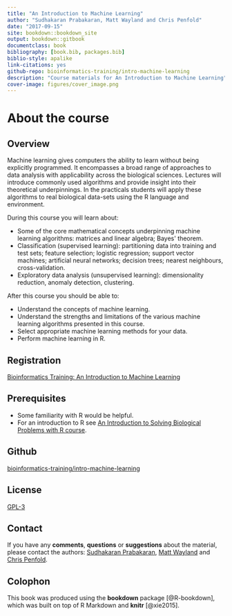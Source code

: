 ```yaml
--- 
title: "An Introduction to Machine Learning"
author: "Sudhakaran Prabakaran, Matt Wayland and Chris Penfold"
date: "2017-09-15"
site: bookdown::bookdown_site
output: bookdown::gitbook
documentclass: book
bibliography: [book.bib, packages.bib]
biblio-style: apalike
link-citations: yes
github-repo: bioinformatics-training/intro-machine-learning
description: "Course materials for An Introduction to Machine Learning"
cover-image: figures/cover_image.png
---
```


# About the course 

## Overview
Machine learning gives computers the ability to learn without being explicitly programmed. It encompasses a broad range of approaches to data analysis with applicability across the biological sciences. Lectures will introduce commonly used algorithms and provide insight into their theoretical underpinnings. In the practicals students will apply these algorithms to real biological data-sets using the R language and environment. 

During this course you will learn about:

* Some of the core mathematical concepts underpinning machine learning algorithms: matrices and linear algebra; Bayes' theorem.
* Classification (supervised learning): partitioning data into training and test sets; feature selection; logistic regression; support vector machines; artificial neural networks; decision trees; nearest neighbours, cross-validation.
* Exploratory data analysis (unsupervised learning): dimensionality reduction, anomaly detection, clustering. 

After this course you should be able to:

* Understand the concepts of machine learning.
* Understand the strengths and limitations of the various machine learning algorithms presented in this course.
* Select appropriate machine learning methods for your data.
* Perform machine learning in R. 

## Registration
[Bioinformatics Training: An Introduction to Machine Learning](https://training.csx.cam.ac.uk/bioinformatics/search?type=events&query=an+introduction+to+machine+learning&x=0&y=0)

## Prerequisites

* Some familiarity with R would be helpful.
* For an introduction to R see [An Introduction to Solving Biological Problems with R course](http://training.csx.cam.ac.uk/bioinformatics/course/bioinfo-rintro/). 

## Github
[bioinformatics-training/intro-machine-learning](https://github.com/bioinformatics-training/intro-machine-learning)

## License
[GPL-3](https://www.gnu.org/licenses/gpl-3.0.en.html)


## Contact
If you have any **comments**, **questions** or **suggestions** about the material, please contact the authors: <a href="mailto:wk181x@gmail.com">Sudhakaran Prabakaran</a>, <a href="mailto:mw283@cam.ac.uk">Matt Wayland</a> and <a href="mailto:cap76@cam.ac.uk">Chris Penfold</a>.

## Colophon

This book was produced using the **bookdown** package [@R-bookdown], which was built on top of R Markdown and **knitr** [@xie2015].
